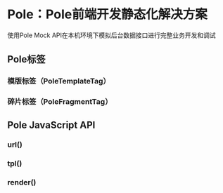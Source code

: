 Pole：Pole前端开发静态化解决方案
================================
使用Pole Mock API在本机环境下模拟后台数据接口进行完整业务开发和调试


Pole标签
--------

### 模版标签（PoleTemplateTag）


### 碎片标签（PoleFragmentTag）


Pole JavaScript API
-------------------

### url()


### tpl()


### render()



